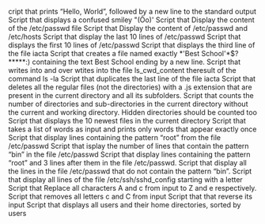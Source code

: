 cript that prints “Hello, World”, followed by a new line to the standard output
Script that displays a confused smiley "(Ôo)'
Script that Display the content of the /etc/passwd file
Script that Display the content of /etc/passwd and /etc/hosts
Script that display the last 10 lines of /etc/passwd
Script that displays the first 10 lines of /etc/passwd
Script that displays the third line of the file iacta
Script  that creates a file named exactly \*\'Best School\'\*$\?\*\*\*\*\*:) containing the text Best School ending by a new line.
Script that writes into and over wtites into the file ls_cwd_content theresult of the command ls -la
Script that duplicates the last line of the file iacta
Script that deletes all the regular files (not the directories) with a .js extension that are present in the current directory and all its subfolders.
Script that counts the number of directories and sub-directories in the current directory without the current and working directory. Hidden directories should be counted too
Script that displays the 10 newest files in the current directory
Script that takes a list of words as input and prints only words that appear exactly once
Script that display lines containing the pattern “root” from the file /etc/passwd
Script that isplay the number of lines that contain the pattern “bin” in the file /etc/passwd
Script that display lines containing the pattern “root” and 3 lines after them in the file /etc/passwd.
Script that display all the lines in the file /etc/passwd that do not contain the pattern “bin”.
Script that display all lines of the file /etc/ssh/sshd_config starting with a letter
Script that Replace all characters A and c from input to Z and e respectively.
Script that removes all letters c and C from input
Script that that reverse its input
Script that displays all users and their home directories, sorted by users
